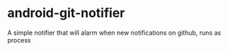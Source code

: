 android-git-notifier
====================

A simple notifier that will alarm when new notifications on github, runs as process